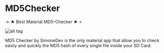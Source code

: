 # MD5Checker
-> ★ Best Material MD5-Checker ★ <

![alt tag](http://i62.tinypic.com/14k9l5v.png)

MD5 Checker by SimoneDev is the only material app that allow you to check easily and quickly the MD5 hash of every single file inside your SD Card.
